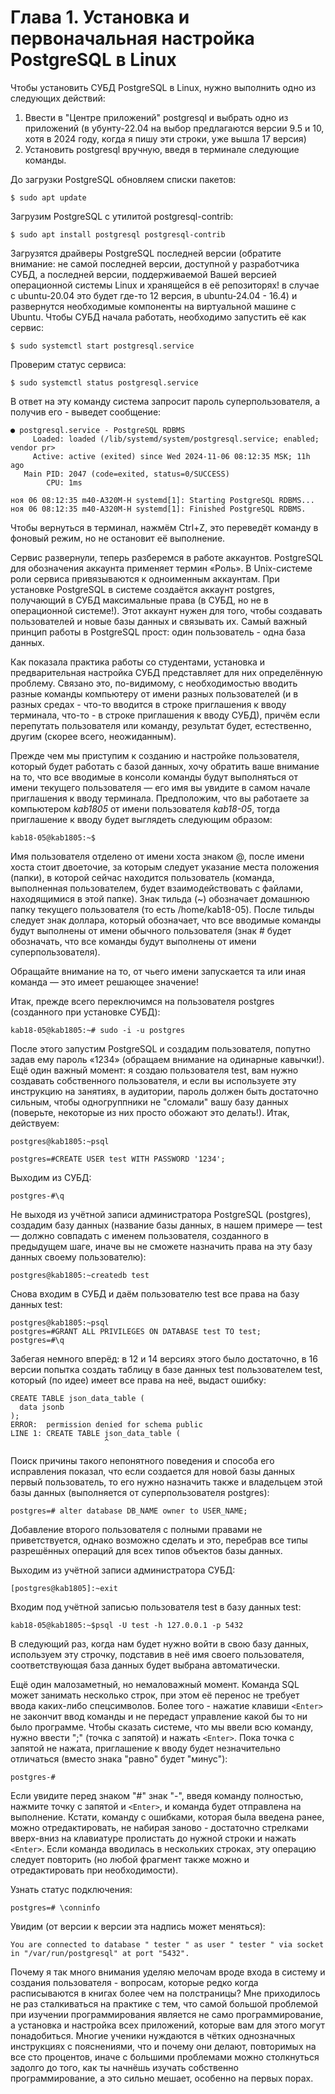 # Глава 1. Установка и первоначальная настройка PostgreSQL в Linux



Чтобы установить СУБД PostgreSQL в Linux, нужно выполнить одно из следующих действий:

1. Ввести в "Центре приложений" postgresql и выбрать одно из приложений (в убунту-22.04 на выбор предлагаются версии 9.5 и 10, хотя в 2024 году, когда я пишу эти строки, уже вышла 17 версия)
2. Установить postgresql вручную, введя в терминале следующие команды.

До загрузки PostgreSQL обновляем списки пакетов:

```
$ sudo apt update
```

Загрузим PostgreSQL с утилитой postgresql-contrib:

```
$ sudo apt install postgresql postgresql-contrib
```

Загрузятся драйверы PostgreSQL последней версии (обратите внимание: не самой последней версии, доступной у разработчика СУБД, а последней версии, поддерживаемой Вашей версией операционной системы Linux и хранящейся в её репозиторях! в случае с ubuntu-20.04 это будет где-то 12 версия, в ubuntu-24.04 - 16.4) и развернутся необходимые компоненты на виртуальной машине с Ubuntu. Чтобы СУБД начала работать, необходимо запустить её как сервис:

```
$ sudo systemctl start postgresql.service
```

Проверим статус сервиса:

```
$ sudo systemctl status postgresql.service
```

В ответ на эту команду система запросит пароль суперпользователя, а получив его - выведет сообщение:

```
● postgresql.service - PostgreSQL RDBMS
     Loaded: loaded (/lib/systemd/system/postgresql.service; enabled; vendor pr>
     Active: active (exited) since Wed 2024-11-06 08:12:35 MSK; 11h ago
   Main PID: 2047 (code=exited, status=0/SUCCESS)
        CPU: 1ms

ноя 06 08:12:35 m40-A320M-H systemd[1]: Starting PostgreSQL RDBMS...
ноя 06 08:12:35 m40-A320M-H systemd[1]: Finished PostgreSQL RDBMS.

```

Чтобы вернуться в терминал, нажмём Ctrl+Z, это переведёт команду в фоновый режим, но не остановит её выполнение.

Сервис развернули, теперь разберемся в работе аккаунтов. PostgreSQL для обозначения аккаунта применяет термин «Роль». В Unix-системе роли сервиса привязываются к одноименным аккаунтам. При установке PostgreSQL в системе создаётся аккаунт postgres, получающий в СУБД максимальные права (в СУБД, но не в операционной системе!). Этот аккаунт нужен для того, чтобы создавать пользователей и новые базы данных и связывать их. Самый важный принцип работы в PostgreSQL прост: один пользователь - одна база данных.

Как показала практика работы со студентами, установка и предварительная настройка СУБД представляет для них определённую проблему. Связано это, по-видимому, с необходимостью вводить разные команды компьютеру от имени разных пользователей (и в разных средах - что-то вводится в строке приглашения к вводу терминала, что-то - в строке приглашения к вводу СУБД), причём если перепутать пользователя или команду, результат будет, естественно, другим (скорее всего, неожиданным).

Прежде чем мы приступим к созданию и настройке пользователя, который будет работать с базой данных, хочу обратить ваше внимание на то, что все вводимые в консоли команды будут выполняться от имени текущего пользователя — его имя вы увидите в самом начале приглашения к вводу терминала. Предположим, что вы работаете за компьютером *kab1805* от имени пользователя *kab18-05*, тогда приглашение к вводу будет выглядеть следующим образом:

```
kab18-05@kab1805:~$
```

Имя пользователя отделено от имени хоста знаком @, после имени хоста стоит двоеточие, за которым следует указание места положения (папки), в которой сейчас находится пользователь (команда, выполненная пользователем, будет взаимодействовать с файлами, находящимися в этой папке). Знак тильда (~) обозначает домашнюю папку текущего пользователя (то есть /home/kab18-05). После тильды следует знак доллара, который обозначает, что все вводимые команды будут выполнены от имени обычного пользователя (знак # будет обозначать, что все команды будут выполнены от имени суперпользователя).

Обращайте внимание на то, от чьего имени запускается та или иная команда — это имеет решающее значение!

Итак, прежде всего переключимся на пользователя postgres (созданного при установке СУБД):

```
kab18-05@kab1805:~# sudo -i -u postgres
```

После этого запустим PostgreSQL и создадим пользователя, попутно задав ему пароль «1234» (обращаем внимание на одинарные кавычки!). Ещё один важный момент: я создаю пользователя test, вам нужно создавать собственного пользователя, и если вы используете эту инструкцию на занятиях, в аудитории, пароль должен быть достаточно сильным, чтобы одногруппники не "сломали" вашу базу данных (поверьте, некоторые из них просто обожают это делать!). Итак, действуем:

```
postgres@kab1805:~psql
```

```
postgres=#CREATE USER test WITH PASSWORD '1234';
```

Выходим из СУБД:

```
postgres-#\q
```

Не выходя из учётной записи администратора PostgreSQL (postgres), создадим базу данных (название базы данных, в нашем примере — test — должно совпадать с именем пользователя, созданного в предыдущем шаге, иначе вы не сможете назначить права на эту базу данных своему пользователю):

```
postgres@kab1805:~createdb test
```

Снова входим в СУБД и даём пользователю test все права на базу данных test:

```
postgres@kab1805:~psql
postgres=#GRANT ALL PRIVILEGES ON DATABASE test TO test;
postgres=#\q
```

Забегая немного вперёд: в 12 и 14 версиях этого было достаточно, в 16 версии попытка создать таблицу в базе данных test пользователем test, который (по идее) имеет все права на неё, выдаст ошибку:

```
CREATE TABLE json_data_table (
  data jsonb
);
ERROR:  permission denied for schema public
LINE 1: CREATE TABLE json_data_table (
                     ^
```

Поиск причины такого непонятного поведения и способа его исправления показал, что если создается для новой базы данных первый пользователь, то его нужно назначить также и владельцем этой базы данных (выполняется от суперпользователя postgres):

```
postgres=# alter database DB_NAME owner to USER_NAME;
```

Добавление второго пользователя с полными правами не приветствуется, однако возможно сделать и это, перебрав все типы разрешённых операций для всех типов объектов базы данных.

Выходим из учётной записи администратора СУБД:

```
[postgres@kab1805]:~exit
```

Входим под учётной записью пользователя test в базу данных test:

```
kab18-05@kab1805:~$psql -U test -h 127.0.0.1 -p 5432
```

В следующий раз, когда нам будет нужно войти в свою базу данных, используем эту строчку, подставив в неё имя своего пользователя, соответствующая база данных будет выбрана автоматически.

Ещё один малозаметный, но немаловажный момент. Команда SQL может занимать несколько строк, при этом её перенос не требует ввода каких-либо спецсимволов. Более того - нажатие клавиши `<Enter>` не закончит ввод команды и не передаст управление какой бы то ни было программе. Чтобы сказать системе, что мы ввели всю команду, нужно ввести ";" (точка с запятой) и нажать `<Enter>`. Пока точка с запятой не нажата, приглашение к вводу будет незначительно отличаться (вместо знака "равно" будет "минус"):

```
postgres-#
```

Если увидите перед знаком "#" знак "-", введя команду полностью, нажмите точку с запятой и `<Enter>`, и команда будет отправлена на выполнение. Кстати, команду с ошибками, которая была введена ранее, можно отредактировать, не набирая заново - достаточно стрелками вверх-вниз на клавиатуре пролистать до нужной строки и нажать `<Enter>`. Если команда вводилась в нескольких строках, эту операцию следует повторить (но любой фрагмент также можно и отредактировать при необходимости).


Узнать статус подключения:

```
postgres=# \conninfo
```

Увидим (от версии к версии эта надпись может меняться):

```
You are connected to database " tester " as user " tester " via socket 
in "/var/run/postgresql" at port "5432".
```

Почему я так много внимания уделяю мелочам вроде входа в систему и создания пользователя - вопросам, которые редко когда расписываются в книгах более чем на полстраницы? Мне приходилось не раз сталкиваться на практике с тем, что самой большой проблемой при изучении программирования является не само программирование, а установка и настройка всех приложений, которые вам для этого могут понадобиться. Многие ученики нуждаются в чётких однозначных инструкциях с пояснениями, что и почему они делают, повторимых на все сто процентов, иначе с большими проблемами можно столкнуться задолго до того, как ты начнёшь изучать собственно программирование, а это сильно мешает, особенно на первых порах.
